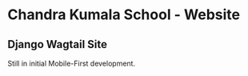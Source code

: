 # Chandra Kumala School - Website
## Django Wagtail Site 

Still in initial Mobile-First development.
